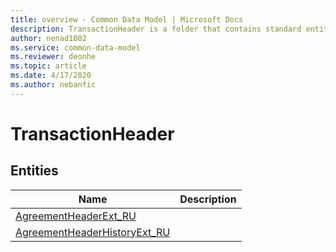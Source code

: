 ```yaml
---
title: overview - Common Data Model | Microsoft Docs
description: TransactionHeader is a folder that contains standard entities related to the Common Data Model.
author: nenad1002
ms.service: common-data-model
ms.reviewer: deonhe
ms.topic: article
ms.date: 4/17/2020
ms.author: nebanfic
---
```


# TransactionHeader


## Entities

|Name|Description|
|---|---|
|[AgreementHeaderExt_RU](AgreementHeaderExt_RU.md)||
|[AgreementHeaderHistoryExt_RU](AgreementHeaderHistoryExt_RU.md)||
